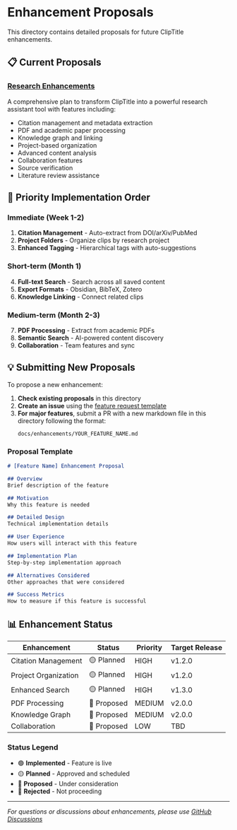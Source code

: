 # Enhancement Proposals

This directory contains detailed proposals for future ClipTitle enhancements.

## 📋 Current Proposals

### [Research Enhancements](./RESEARCH_ENHANCEMENTS.md)
A comprehensive plan to transform ClipTitle into a powerful research assistant tool with features including:
- Citation management and metadata extraction
- PDF and academic paper processing
- Knowledge graph and linking
- Project-based organization
- Advanced content analysis
- Collaboration features
- Source verification
- Literature review assistance

## 🎯 Priority Implementation Order

### Immediate (Week 1-2)
1. **Citation Management** - Auto-extract from DOI/arXiv/PubMed
2. **Project Folders** - Organize clips by research project
3. **Enhanced Tagging** - Hierarchical tags with auto-suggestions

### Short-term (Month 1)
4. **Full-text Search** - Search across all saved content
5. **Export Formats** - Obsidian, BibTeX, Zotero
6. **Knowledge Linking** - Connect related clips

### Medium-term (Month 2-3)
7. **PDF Processing** - Extract from academic PDFs
8. **Semantic Search** - AI-powered content discovery
9. **Collaboration** - Team features and sync

## 💡 Submitting New Proposals

To propose a new enhancement:

1. **Check existing proposals** in this directory
2. **Create an issue** using the [feature request template](https://github.com/abhaypsingh/clip-to-md/issues/new?template=feature_request.yml)
3. **For major features**, submit a PR with a new markdown file in this directory following the format:
   ```
   docs/enhancements/YOUR_FEATURE_NAME.md
   ```

### Proposal Template

```markdown
# [Feature Name] Enhancement Proposal

## Overview
Brief description of the feature

## Motivation
Why this feature is needed

## Detailed Design
Technical implementation details

## User Experience
How users will interact with this feature

## Implementation Plan
Step-by-step implementation approach

## Alternatives Considered
Other approaches that were considered

## Success Metrics
How to measure if this feature is successful
```

## 📊 Enhancement Status

| Enhancement | Status | Priority | Target Release |
|------------|--------|----------|----------------|
| Citation Management | 🟡 Planned | HIGH | v1.2.0 |
| Project Organization | 🟡 Planned | HIGH | v1.2.0 |
| Enhanced Search | 🟡 Planned | HIGH | v1.3.0 |
| PDF Processing | 🔵 Proposed | MEDIUM | v2.0.0 |
| Knowledge Graph | 🔵 Proposed | MEDIUM | v2.0.0 |
| Collaboration | 🔵 Proposed | LOW | TBD |

### Status Legend
- 🟢 **Implemented** - Feature is live
- 🟡 **Planned** - Approved and scheduled
- 🔵 **Proposed** - Under consideration
- 🔴 **Rejected** - Not proceeding

---

*For questions or discussions about enhancements, please use [GitHub Discussions](https://github.com/abhaypsingh/clip-to-md/discussions)*